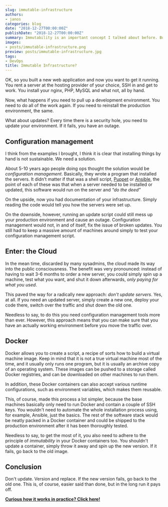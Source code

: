 ```yaml
---
slug: immutable-infrastructure
authors:
- janos
categories: blog
date: "2018-12-27T00:00:00Z"
publishDate: "2018-12-27T00:00:00Z"
summary: Immutability is an important concept I talked about before. But how do we apply it to infrastructure?
images:
- posts/immutable-infrastructure.png
preview: posts/immutable-infrastructure.jpg
tags:
- DevOps
title: Immutable Infrastructure?
---
```


OK, so you built a new web application and now you want to get it running. You rent a server at the hosting provider of
your choice, SSH in and get to work. You install your nginx, PHP, MySQL and what not, all by hand.

Now, what happens if you need to pull up a development environment. You need to do all of the work again. If you need to
reinstall the production environment, the same.

What about updates? Every time there is a security hole, you need to update your environment. If it fails, you have an
outage.

## Configuration management

I think from the examples I brought, I think it is clear that installing things by hand is not sustainable. We need a
solution.

About 5-10 years ago people doing ops thought the solution would be *configuration management*. Basically, they wrote
a program that installed the servers. It didn't matter if that was a shell script,
[Puppet](https://puppet.com/) or [Ansible](https://www.ansible.com/), the point of each of these was that when
a server needed to be installed or updated, this software would run on the server and *&ldquo;do the deed&rdquo;*

On the upside, now you had documentation of your infrastructure. Simply reading the code would tell you how the servers
were set up.

On the downside, however, running an update script could still mess up your production environment and cause an outage.
Configuration management would not, in and of itself, fix the issue of broken updates. You still had to keep a massive
amount of machines around simply to test your configuration management script. 

## Enter: the Cloud

In the mean time, discarded by many sysadmins, the cloud made its way into the public consciousness. The benefit
was very pronounced: instead of having to wait 3-6 months to order a new server, you could simply spin up a machine,
test what you want, and shut it down afterwards, *only paying for what you used*.

This paved the way for a radically new approach: *don't update servers*. Yes, at all. If you need an updated server,
simply create a new one, deploy your code there, switch over the traffic and shut down the old one.

Needless to say, to do this you need configuration management tools more than ever. However, this approach means that
you can make sure that you have an actually working environment before you move the traffic over.

## Docker

Docker allows you to create a script, a recipe of sorts how to build a virtual machine image. Keep in mind that it is
not a true virtual machine most of the time, and it usually only runs one program, but it is usually an archive copy of
an operating system. These images can be pushed to a storage called Docker registries, and can be downloaded on other
machines to run them.

In addition, these Docker containers can also accept various runtime configurations, such as environment variables,
which makes them reusable.   

This, of course, made this process a lot simpler, because the base machines basically only need to run Docker and
contain a couple of SSH keys. You wouldn't need to automate the whole installation process using, for example, Ansible,
just the basics. The rest of the software stack would be neatly packed in a Docker container and could be shipped to the
production environment after it has been thoroughly tested.

Needless to say, to get the most of it, you also need to adhere to the principle of *immutability* in your Docker
containers too. You shouldn't update a container, simply throw it away and spin up the new version. If it fails,
go back to the old image.

## Conclusion

Don't update. Version and replace. If the new version fails, go back to the old one. This is, of course, easier said
than done, but in the long run it pays off.

[**Curious how it works in practice? Click here!**](/blog/immutable-infra-1)